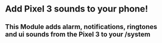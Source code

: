 # Add Pixel 3 sounds to your phone!
## This Module adds alarm, notifications, ringtones and ui sounds from the Pixel 3 to your /system
